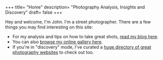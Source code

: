 +++
title= "Home"
description= "Photography Analysis, Insights and Discovery"
draft= false
+++

Hey and welcome, I'm John. I'm a street photographer. There are a few things you may find interesting on this site:

- For my analysis and tips on how to take great shots, [read my blog here](/blog/). 
- You can also [browse my online gallery here](/gallery/). 
- If you're in "discovery" mode, I've curated a [huge directory of great photography websites](/resources/) to check out too.